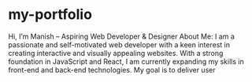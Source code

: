 # my-portfolio
 Hi, I’m Manish – Aspiring Web Developer &amp; Designer  About Me: I am a passionate and self-motivated web developer with a keen interest in creating interactive and visually appealing websites. With a strong foundation in JavaScript and React, I am currently expanding my skills in front-end and back-end technologies. My goal is to deliver user
